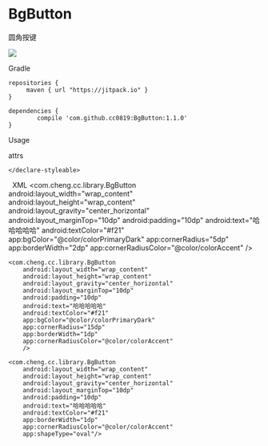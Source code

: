 # BgButton
圆角按键

[![](https://jitpack.io/v/cc0819/BgButton.svg)](https://jitpack.io/#cc0819/BgButton)

Gradle

  	repositories { 
   		 maven { url "https://jitpack.io" }
	} 
  
	dependencies {
	        compile 'com.github.cc0819:BgButton:1.1.0'
	}
 


Usage

attrs
 <declare-styleable name="BgButton">
        <!--背景颜色-->
        <attr name="bgColor" format="color|reference"/>
        <!--边框颜色-->
        <attr name="cornerRadiusColor" format="color"/>
        <!-- 边框厚度 -->
        <attr name="borderWidth" format="dimension"/>
        <!--圆角半径-->
        <attr name="cornerRadius" format="dimension" />
        <attr name="topLeftRadius" format="dimension"></attr>
        <attr name="topRightRadius" format="dimension"></attr>
        <attr name="bottomLeftRadius" format="dimension"></attr>
        <attr name="bottomRightRadius" format="dimension"></attr>
        <!--形状-->
        <attr name="shapeType" format="enum">
            <enum name="rectangle" value="0"></enum>
            <enum name="oval" value="1"></enum>
        </attr>
        <!-- 虚线长度 -->
        <attr name="borderDashLength" format="dimension"/>
        <!-- 虚线间隙小点长度 -->
        <attr name="borderDashGapSmall" format="dimension"/>
        <!-- 虚线间隙 -->
        <attr name="borderDashGap" format="dimension"/>

    </declare-styleable>
    
    
    XML
    <com.cheng.cc.library.BgButton
        android:layout_width="wrap_content"
        android:layout_height="wrap_content"
        android:layout_gravity="center_horizontal"
        android:layout_marginTop="10dp"
        android:padding="10dp"
        android:text="哈哈哈哈哈"
        android:textColor="#f21"
        app:bgColor="@color/colorPrimaryDark"
        app:cornerRadius="5dp"
        app:borderWidth="2dp"
        app:cornerRadiusColor="@color/colorAccent"
        />


    <com.cheng.cc.library.BgButton
        android:layout_width="wrap_content"
        android:layout_height="wrap_content"
        android:layout_gravity="center_horizontal"
        android:layout_marginTop="10dp"
        android:padding="10dp"
        android:text="哈哈哈哈哈"
        android:textColor="#f21"
        app:bgColor="@color/colorPrimaryDark"
        app:cornerRadius="15dp"
        app:borderWidth="1dp"
        app:cornerRadiusColor="@color/colorAccent"
        />

    <com.cheng.cc.library.BgButton
        android:layout_width="wrap_content"
        android:layout_height="wrap_content"
        android:layout_gravity="center_horizontal"
        android:layout_marginTop="10dp"
        android:padding="10dp"
        android:text="哈哈哈哈哈"
        android:textColor="#f21"
        app:borderWidth="1dp"
        app:cornerRadiusColor="@color/colorAccent"
        app:shapeType="oval"/>



